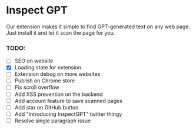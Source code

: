 # Inspect GPT

Our extension makes it simple to find GPT-generated text on any web page. Just install it and let it scan the page for you.

### TODO:

- [ ] SEO on website
- [x] Loading state for extension.
- [ ] Extension debug on more websites
- [ ] Publish on Chrome store
- [ ] Fix scroll overflow
- [ ] Add XSS prevention on the backend
- [ ] Add account feature to save scanned pages
- [ ] Add star on GitHub button
- [ ] Add "Introducing InspectGPT" twitter thingy
- [ ] Resolve single paragraph issue
